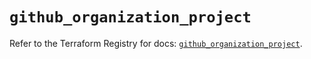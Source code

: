 # `github_organization_project`

Refer to the Terraform Registry for docs: [`github_organization_project`](https://registry.terraform.io/providers/integrations/github/6.6.0/docs/resources/organization_project).
